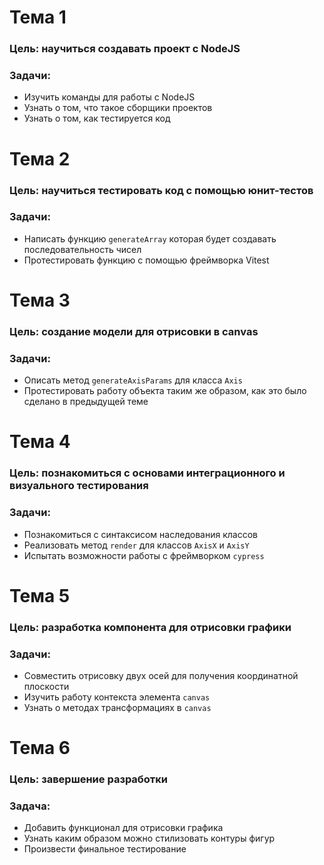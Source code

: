 # Тема 1

### Цель: научиться создавать проект с NodeJS

### Задачи:

- Изучить команды для работы с NodeJS
- Узнать о том, что такое сборщики проектов
- Узнать о том, как тестируется код

# Тема 2

### Цель: научиться тестировать код с помощью юнит-тестов

### Задачи:

- Написать функцию `generateArray` которая будет создавать последовательность чисел
- Протестировать функцию с помощью фреймворка Vitest

# Тема 3

### Цель: создание модели для отрисовки в canvas

### Задачи:

- Описать метод `generateAxisParams` для класса `Axis`
- Протестировать работу объекта таким же образом, как это было сделано в предыдущей теме

# Тема 4

### Цель: познакомиться с основами интеграционного и визуального тестирования

### Задачи:

- Познакомиться с синтаксисом наследования классов
- Реализовать метод `render` для классов `AxisX` и `AxisY`
- Испытать возможности работы с фреймворком `cypress`

# Тема 5

### Цель: разработка компонента для отрисовки графики

### Задачи:

- Совместить отрисовку двух осей для получения координатной плоскости
- Изучить работу контекста элемента `canvas`
- Узнать о методах трансформациях в `canvas`

# Тема 6

### Цель: завершение разработки

### Задача:

- Добавить функционал для отрисовки графика
- Узнать каким образом можно стилизовать контуры фигур
- Произвести финальное тестирование
